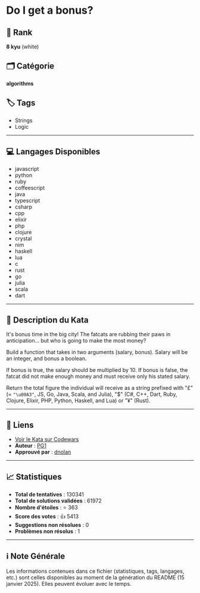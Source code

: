 # Do I get a bonus?

## 🏅 Rank
**8 kyu** (white)

## 🗂️ Catégorie
**algorithms**

## 🏷️ Tags
- Strings
- Logic

---

## 💻 Langages Disponibles
- javascript
- python
- ruby
- coffeescript
- java
- typescript
- csharp
- cpp
- elixir
- php
- clojure
- crystal
- nim
- haskell
- lua
- c
- rust
- go
- julia
- scala
- dart

---

## 📜 Description du Kata

It's bonus time in the big city! The fatcats are rubbing their paws in anticipation... but who is going to make the most money? 

Build a function that takes in two arguments (salary, bonus). Salary will be an integer, and bonus a boolean.

If bonus is true, the salary should be multiplied by 10. If bonus is false, the fatcat did not make enough money and must receive only his stated salary.

Return the total figure the individual will receive as a string prefixed with "£" (= `"\u00A3"`, JS, Go, Java, Scala, and Julia), "$" (C#, C++, Dart, Ruby, Clojure, Elixir, PHP, Python, Haskell, and Lua) or "¥" (Rust).

---

## 🔗 Liens
- [Voir le Kata sur Codewars](https://www.codewars.com/kata/56f6ad906b88de513f000d96)
- **Auteur** : [PG1](https://www.codewars.com/users/PG1)
- **Approuvé par** : [dnolan](https://www.codewars.com/users/dnolan)

---

## 📈 Statistiques
- **Total de tentatives** : 130341
- **Total de solutions validées** : 61972
- **Nombre d'étoiles** : ⭐ 363
- **Score des votes** : 👍 5413
- **Suggestions non résolues** : 0
- **Problèmes non résolus** : 1

---

## ℹ️ Note Générale
Les informations contenues dans ce fichier (statistiques, tags, langages, etc.) sont celles disponibles au moment de la génération du README (15 janvier 2025). Elles peuvent évoluer avec le temps.
